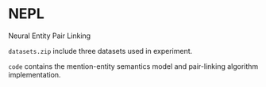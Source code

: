 # NEPL
Neural Entity Pair Linking

`datasets.zip` include three datasets used in experiment.

`code` contains the mention-entity semantics model and pair-linking algorithm implementation.
